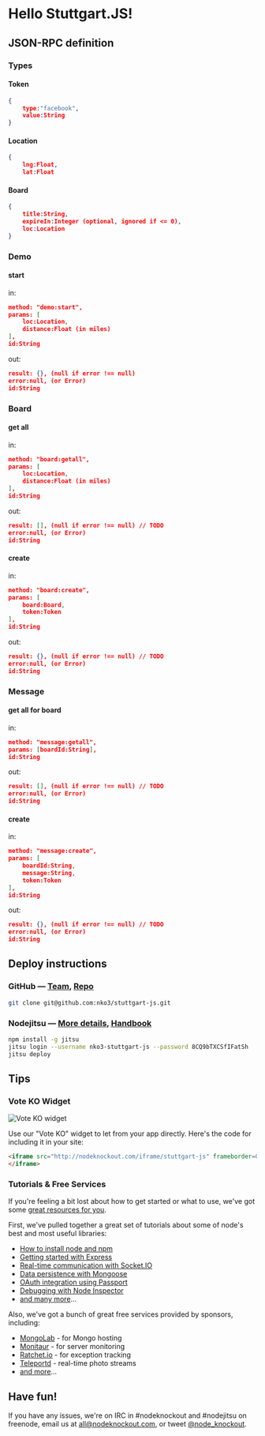 # Hello Stuttgart.JS!

## JSON-RPC definition

### Types
#### Token
~~~json
{
	type:"facebook",
	value:String
}
~~~
#### Location
~~~json
{
	lng:Float,
	lat:Float
~~~
#### Board
~~~json
{
	title:String,
	expireIn:Integer (optional, ignored if <= 0),
	loc:Location
}
~~~

### Demo
#### start
in:
~~~json
method: "demo:start",
params: [
	loc:Location,
	distance:Float (in miles)
],
id:String
~~~
out:
~~~json
result: {}, (null if error !== null)
error:null, (or Error)
id:String
~~~

### Board
#### get all
in:
~~~json
method: "board:getall",
params: [
	loc:Location,
	distance:Float (in miles)
],
id:String
~~~
out:
~~~json
result: [], (null if error !== null) // TODO
error:null, (or Error)
id:String
~~~

#### create
in:
~~~json
method: "board:create",
params: [
	board:Board,
	token:Token
],
id:String
~~~
out:
~~~json
result: {}, (null if error !== null) // TODO
error:null, (or Error)
id:String
~~~
### Message
#### get all for board
in:
~~~json
method: "message:getall",
params: [boardId:String],
id:String
~~~
out:
~~~json
result: [], (null if error !== null) // TODO
error:null, (or Error)
id:String
~~~

#### create
in:
~~~json
method: "message:create",
params: [
	boardId:String,
	message:String,
	token:Token
],
id:String
~~~
out:
~~~json
result: {}, (null if error !== null) // TODO
error:null, (or Error)
id:String
~~~

## Deploy instructions

### GitHub — [Team][2], [Repo][3]

~~~sh
git clone git@github.com:nko3/stuttgart-js.git
~~~

### Nodejitsu — [More details][5], [Handbook][4]

~~~sh
npm install -g jitsu
jitsu login --username nko3-stuttgart-js --password 8CQ9bTXCSfIFatSh
jitsu deploy
~~~

## Tips

### Vote KO Widget

![Vote KO widget](http://f.cl.ly/items/1n3g0W0F0G3V0i0d0321/Screen%20Shot%202012-11-04%20at%2010.01.36%20AM.png)

Use our "Vote KO" widget to let from your app directly. Here's the code for
including it in your site:

~~~html
<iframe src="http://nodeknockout.com/iframe/stuttgart-js" frameborder=0 scrolling=no allowtransparency=true width=115 height=25>
</iframe>
~~~

### Tutorials & Free Services

If you're feeling a bit lost about how to get started or what to use, we've
got some [great resources for you](http://nodeknockout.com/resources).

First, we've pulled together a great set of tutorials about some of node's
best and most useful libraries:

* [How to install node and npm](http://blog.nodeknockout.com/post/33857791331/how-to-install-node-npm)
* [Getting started with Express](http://blog.nodeknockout.com/post/34180474119/getting-started-with-express)
* [Real-time communication with Socket.IO](http://blog.nodeknockout.com/post/34243127010/knocking-out-socket-io)
* [Data persistence with Mongoose](http://blog.nodeknockout.com/post/34302423628/getting-started-with-mongoose)
* [OAuth integration using Passport](http://blog.nodeknockout.com/post/34765538605/getting-started-with-passport)
* [Debugging with Node Inspector](http://blog.nodeknockout.com/post/34843655876/debugging-with-node-inspector)
* [and many more](http://nodeknockout.com/resources#tutorials)&hellip;

Also, we've got a bunch of great free services provided by sponsors,
including:

* [MongoLab](http://nodeknockout.com/resources#mongolab) - for Mongo hosting
* [Monitaur](http://nodeknockout.com/resources#monitaur) - for server monitoring
* [Ratchet.io](http://nodeknockout.com/resources#ratchetio) - for exception tracking
* [Teleportd](http://nodeknockout.com/resources#teleportd) - real-time photo streams
* [and more](http://nodeknockout.com/resources#tutorials)&hellip;

## Have fun!

If you have any issues, we're on IRC in #nodeknockout and #nodejitsu on
freenode, email us at <all@nodeknockout.com>, or tweet
[@node_knockout](https://twitter.com/node_knockout).

[2]: https://github.com/organizations/nko3/teams/280710
[3]: https://github.com/nko3/stuttgart-js
[4]: http://handbook.jit.su
[5]: http://blog.nodeknockout.com/post/35279199042/introduction-to-jitsu-deployment
